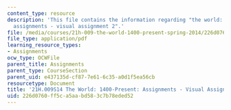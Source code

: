 ```yaml
---
content_type: resource
description: 'This file contains the information regarding "the world: 1400-present:
  assignments - visual assignment 2".'
file: /media/courses/21h-009-the-world-1400-present-spring-2014/226d0760ff5ca5aabd583c7b78eded52_MIT21H_009S14_VisualAsign2.pdf
file_type: application/pdf
learning_resource_types:
- Assignments
ocw_type: OCWFile
parent_title: Assignments
parent_type: CourseSection
parent_uid: e437135d-cf87-7e61-6c35-a0d1f5ea56cb
resourcetype: Document
title: '21H.009S14 The World: 1400-Present: Assignments - Visual Assignment 2'
uid: 226d0760-ff5c-a5aa-bd58-3c7b78eded52
---
```

